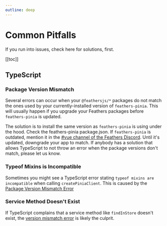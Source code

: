```yaml
---
outline: deep
---
```


<script setup>
import Badge from '../components/Badge.vue'
import BlockQuote from '../components/BlockQuote.vue'
</script>

# Common Pitfalls

If you run into issues, check here for solutions, first.

[[toc]]

## TypeScript

### Package Version Mismatch

Several errors can occur when your `@feathersjs/*` packages do not match the ones used by your currently-installed
version of `feathers-pinia`. This will usually happen if you upgrade your Feathers packages before `feathers-pinia` is
updated.

The solution is to install the same version as `feathers-pinia` is using under the hood. Check the feathers-pinia
package.json.  If `feathers-pinia` is outdated, mention it in the [#vue channel of the Feathers Discord](https://discord.com/invite/qa8kez8QBx).
Until it's updated, downgrade your app to match. If anybody has a solution that allows TypeScript to not throw an error
when the package versions don't match, please let us know.

### Typeof Mixins is Incompatible

Sometimes you might see a TypeScript error stating `typeof mixins are incompatible` when calling `createPiniaClient`.
This is caused by the [Package Version Mismatch Error](#package-version-mismatch)

### Service Method Doesn't Exist

If TypeScript complains that a service method like `findInStore` doesn't exist, the [version mismatch error](#package-version-mismatch)
is likely the culprit.
